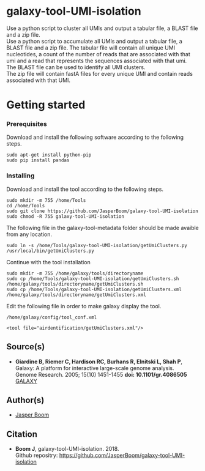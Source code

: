 # galaxy-tool-UMI-isolation
Use a python script to cluster all UMIs and output a tabular file, a BLAST file and a zip file.  
Use a python script to accumulate all UMIs and output a tabular file, a BLAST file and a zip file. The tabular file will contain all unique UMI nucleotides, a count of the number of reads that are associated with that umi and a read that represents the sequences associated with that umi.  
The BLAST file can be used to identify all UMI clusters.  
The zip file will contain fastA files for every unique UMI and contain reads associated with that UMI.

# Getting started

### Prerequisites
Download and install the following software according to the following steps.
```
sudo apt-get install python-pip
sudo pip install pandas
```

### Installing
Download and install the tool according to the following steps.
```
sudo mkdir -m 755 /home/Tools
cd /home/Tools
sudo git clone https://github.com/JasperBoom/galaxy-tool-UMI-isolation
sudo chmod -R 755 galaxy-tool-UMI-isolation
```
The following file in the galaxy-tool-metadata folder should be made avaible from any location.
```
sudo ln -s /home/Tools/galaxy-tool-UMI-isolation/getUmiClusters.py /usr/local/bin/getUmiClusters.py
```
Continue with the tool installation
```
sudo mkdir -m 755 /home/galaxy/tools/directoryname
sudo cp /home/Tools/galaxy-tool-UMI-isolation/getUmiClusters.sh /home/galaxy/tools/directoryname/getUmiClusters.sh
sudo cp /home/Tools/galaxy-tool-UMI-isolation/getUmiClusters.xml /home/galaxy/tools/directoryname/getUmiClusters.xml
```
Edit the following file in order to make galaxy display the tool.
```
/home/galaxy/config/tool_conf.xml
```
```
<tool file="airdentification/getUmiClusters.xml"/>
```

## Source(s)
* __Giardine B, Riemer C, Hardison RC, Burhans R, Elnitski L, Shah P__,  
  Galaxy: A platform for interactive large-scale genome analysis.  
  Genome Research. 2005; 15(10) 1451-1455 __doi: 10.1101/gr.4086505__  
  [GALAXY](https://www.galaxyproject.org/)

## Author(s)
* [Jasper Boom](https://github.com/JasperBoom)

## Citation
* __Boom J__, galaxy-tool-UMI-isolation. 2018.  
  Github repositry: https://github.com/JasperBoom/galaxy-tool-UMI-isolation
